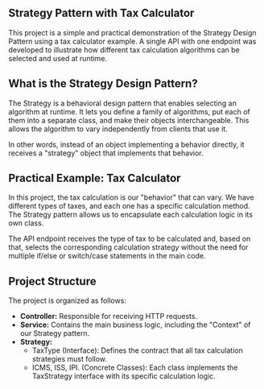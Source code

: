## Strategy Pattern with Tax Calculator
This project is a simple and practical demonstration of the Strategy Design Pattern using a tax calculator example. A single API with one endpoint was developed to illustrate how different tax calculation algorithms can be selected and used at runtime.

## What is the Strategy Design Pattern?
The Strategy is a behavioral design pattern that enables selecting an algorithm at runtime. It lets you define a family of algorithms, put each of them into a separate class, and make their objects interchangeable. This allows the algorithm to vary independently from clients that use it.

In other words, instead of an object implementing a behavior directly, it receives a "strategy" object that implements that behavior.

## Practical Example: Tax Calculator
In this project, the tax calculation is our "behavior" that can vary. We have different types of taxes, and each one has a specific calculation method. The Strategy pattern allows us to encapsulate each calculation logic in its own class.

The API endpoint receives the type of tax to be calculated and, based on that, selects the corresponding calculation strategy without the need for multiple if/else or switch/case statements in the main code.

## Project Structure
The project is organized as follows:
- **Controller:** Responsible for receiving HTTP requests.
- **Service:** Contains the main business logic, including the "Context" of our Strategy pattern.
- **Strategy:**
    - TaxType (Interface): Defines the contract that all tax calculation strategies must follow.
    - ICMS, ISS, IPI. (Concrete Classes): Each class implements the TaxStrategy interface with its specific calculation logic.
